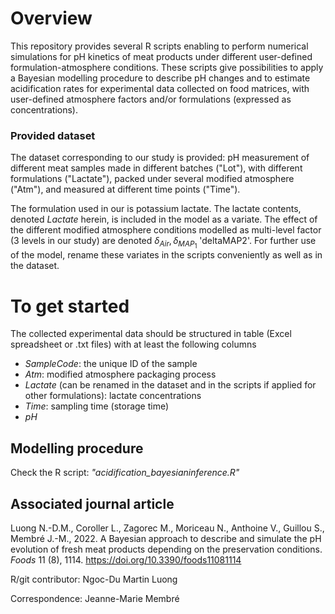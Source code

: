 # Overview
This repository provides several R scripts enabling to perform numerical simulations for pH kinetics of meat products under different user-defined formulation-atmosphere conditions. These scripts give possibilities to apply a Bayesian modelling procedure to describe pH changes and to estimate acidification rates for experimental data collected on food matrices, with user-defined atmosphere factors and/or formulations (expressed as concentrations). 

### Provided dataset
The dataset corresponding to our study is provided: pH measurement of different meat samples made in different batches ("Lot"), with different formulations ("Lactate"), packed under several modified atmosphere ("Atm"), and measured at different time points ("Time").

The formulation used in our is potassium lactate. The lactate contents, denoted *Lactate* herein, is included in the model as a variate. The effect of the different modified atmosphere conditions modelled as multi-level factor (3 levels in our study) are denoted $\delta_{Air}, \delta_{MAP_1}$ 'deltaMAP2'. For further use of the model, rename these variates in the scripts conveniently as well as in the dataset. 

# To get started
The collected experimental data should be structured in table (Excel spreadsheet or .txt files) with at least the following columns
- *SampleCode*: the unique ID of the sample
- *Atm*: modified atmosphere packaging process
- *Lactate* (can be renamed in the dataset and in the scripts if applied for other formulations): lactate concentrations
- *Time*: sampling time (storage time)
- *pH*

## Modelling procedure
Check the R script: *"acidification_bayesianinference.R"*

## Associated journal article
Luong N.-D.M., Coroller L., Zagorec M., Moriceau N., Anthoine V., Guillou S., Membré J.-M., 2022. A Bayesian approach to describe and simulate the pH evolution of fresh meat products depending on the preservation conditions. *Foods* 11 (8), 1114. https://doi.org/10.3390/foods11081114

R/git contributor: Ngoc-Du Martin Luong

Correspondence: Jeanne-Marie Membré
